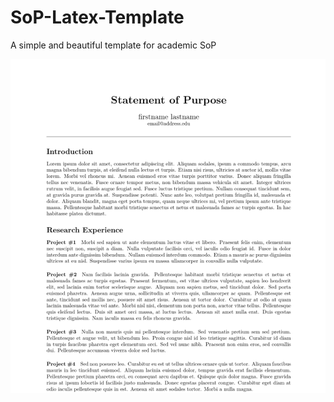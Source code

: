 # SoP-Latex-Template
A simple and beautiful template for academic SoP

<img src="img/template.png" alt="template" width="800" align="center"/>

